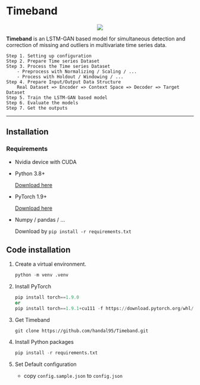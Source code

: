 # Timeband

<div align="center">
    <img src="imgs\timeband.jpg">
</div>

**Timeband** is an LSTM-GAN based model for simultaneous detection and correction of missing and outliers in multivariate time series data.

``` 
Step 1. Setting up configuration
Step 2. Prepare Time series Dataset
Step 3. Process the Time series Dataset
    - Preprocess with Normalizing / Scaling / ...
    - Process with Holdout / Windowing / ...  
Step 4. Prepare Input/Output Data Structure
    Real Dataset => Encoder => Context Space => Decoder => Target Dataset
Step 5. Train the LSTM-GAN based model
Step 6. Evaluate the models
Step 7. Get the outputs
```


---
## Installation

### Requirements
* Nvidia device with CUDA

* Python 3.8+ 
   
  [Download here](https://www.python.org/downloads/)
* PyTorch 1.9+

  [Download here](https://pytorch.org/)
* Numpy / pandas / ...
  
  Download by `pip install -r requirements.txt`

## Code installation

1. Create a virtual environment.
    ```py
    python -m venv .venv
    ```

2. Install PyTorch
   ```py
   pip install torch==1.9.0 
   or 
   pip install torch==1.9.1+cu111 -f https://download.pytorch.org/whl/torch_stable.html
   ```

3. Get Timeband
   ```shell
   git clone https://github.com/handal95/Timeband.git
   ```

4. Install Python packages
    ```py
    pip install -r requirements.txt 
    ```

5. Set Default configuration
   - copy `config.sample.json` to `config.json`
